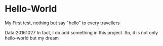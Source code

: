 # Hello-World
My First test, nothing but say "hello" to every travellers


Data:20161027
In fact, I do add something in this project.
So, it is not only hello-world but my dream

